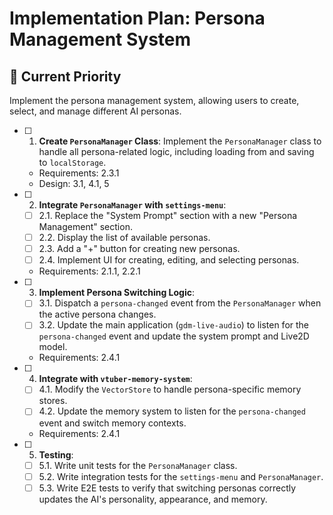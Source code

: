 # Implementation Plan: Persona Management System

## 🎯 **Current Priority**
Implement the persona management system, allowing users to create, select, and manage different AI personas.

- [ ] 1. **Create `PersonaManager` Class**: Implement the `PersonaManager` class to handle all persona-related logic, including loading from and saving to `localStorage`.
  - Requirements: 2.3.1
  - Design: 3.1, 4.1, 5

- [ ] 2. **Integrate `PersonaManager` with `settings-menu`**:
  - [ ] 2.1. Replace the "System Prompt" section with a new "Persona Management" section.
  - [ ] 2.2. Display the list of available personas.
  - [ ] 2.3. Add a "+" button for creating new personas.
  - [ ] 2.4. Implement UI for creating, editing, and selecting personas.
  - Requirements: 2.1.1, 2.2.1

- [ ] 3. **Implement Persona Switching Logic**:
  - [ ] 3.1. Dispatch a `persona-changed` event from the `PersonaManager` when the active persona changes.
  - [ ] 3.2. Update the main application (`gdm-live-audio`) to listen for the `persona-changed` event and update the system prompt and Live2D model.
  - Requirements: 2.4.1

- [ ] 4. **Integrate with `vtuber-memory-system`**:
  - [ ] 4.1. Modify the `VectorStore` to handle persona-specific memory stores.
  - [ ] 4.2. Update the memory system to listen for the `persona-changed` event and switch memory contexts.
  - Requirements: 2.4.1

- [ ] 5. **Testing**:
  - [ ] 5.1. Write unit tests for the `PersonaManager` class.
  - [ ] 5.2. Write integration tests for the `settings-menu` and `PersonaManager`.
  - [ ] 5.3. Write E2E tests to verify that switching personas correctly updates the AI's personality, appearance, and memory.